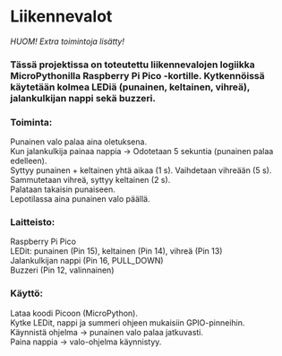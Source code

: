 # Liikennevalot

*HUOM! Extra toimintoja lisätty!*

### Tässä projektissa on toteutettu liikennevalojen logiikka MicroPythonilla Raspberry Pi Pico -kortille. Kytkennöissä käytetään kolmea LEDiä (punainen, keltainen, vihreä), jalankulkijan nappi sekä buzzeri.

### Toiminta:  
Punainen valo palaa aina oletuksena.  
Kun jalankulkija painaa nappia →
Odotetaan 5 sekuntia (punainen palaa edelleen).  
Syttyy punainen + keltainen yhtä aikaa (1 s).
Vaihdetaan vihreään (5 s).  
Sammutetaan vihreä, syttyy keltainen (2 s).  
Palataan takaisin punaiseen.  
Lepotilassa aina punainen valo päällä.

### Laitteisto:  
Raspberry Pi Pico  
LEDit: punainen (Pin 15), keltainen (Pin 14), vihreä (Pin 13)  
Jalankulkijan nappi (Pin 16, PULL_DOWN)  
Buzzeri (Pin 12, valinnainen)

### Käyttö:  
Lataa koodi Picoon (MicroPython).  
Kytke LEDit, nappi ja summeri ohjeen mukaisiin GPIO-pinneihin.  
Käynnistä ohjelma → punainen valo palaa jatkuvasti.  
Paina nappia → valo-ohjelma käynnistyy.
